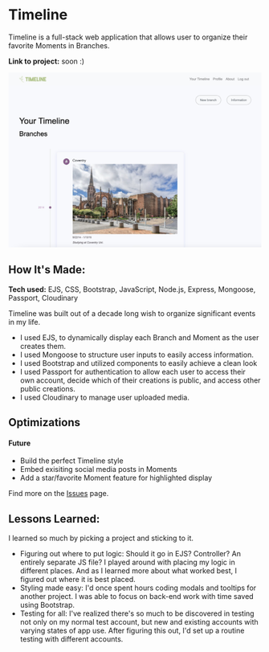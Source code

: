 # Timeline
Timeline is a full-stack web application that allows user to organize their favorite Moments in Branches.

**Link to project:** soon :)

![Screenshot of Timeline project showing a user's Branches](https://github.com/bytesbybianca/readme-assets/blob/main/project-images/timeline-1.jpg?raw=true)

## How It's Made:

**Tech used:** EJS, CSS, Bootstrap, JavaScript, Node.js, Express, Mongoose, Passport, Cloudinary

Timeline was built out of a decade long wish to organize significant events in my life.
 - I used EJS, to dynamically display each Branch and Moment as the user creates them.
 - I used Mongoose to structure user inputs to easily access information.
 - I used Bootstrap and utilized components to easily achieve a clean look
 - I used Passport for authentication to allow each user to access their own account, decide which of their creations is public, and access other public creations.
 - I used Cloudinary to manage user uploaded media.


## Optimizations
#### Future
- Build the perfect Timeline style
- Embed exisiting social media posts in Moments
- Add a star/favorite Moment feature for highlighted display

Find more on the [Issues](https://github.com/bytesbybianca/timeline/issues) page.

## Lessons Learned:
I learned so much by picking a project and sticking to it.
- Figuring out where to put logic: Should it go in EJS? Controller? An entirely separate JS file? I played around with placing my logic in different places. And as I learned more about what worked best, I figured out where it is best placed.
- Styling made easy: I'd once spent hours coding modals and tooltips for another project. I was able to focus on back-end work with time saved using Bootstrap.
- Testing for all: I've realized there's so much to be discovered in testing not only on my normal test account, but new and existing accounts with varying states of app use. After figuring this out, I'd set up a routine testing with different accounts.